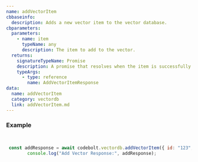 ```yaml
---
name: addVectorItem
cbbaseinfo:
  description: Adds a new vector item to the vector database.
cbparameters:
  parameters:
    - name: item
      typeName: any
      description: The item to add to the vector.
  returns:
    signatureTypeName: Promise
    description: A promise that resolves when the item is successfully added.
    typeArgs:
      - type: reference
        name: AddVectorItemResponse
data:
  name: addVectorItem
  category: vectordb
  link: addVectorItem.md
---
```

<CBBaseInfo/> 
 <CBParameters/>

### Example 
```js


 const addResponse = await codebolt.vectordb.addVectorItem({ id: "123", vector: [0.1, 0.2, 0.3] });
        console.log("Add Vector Response:", addResponse);

```
